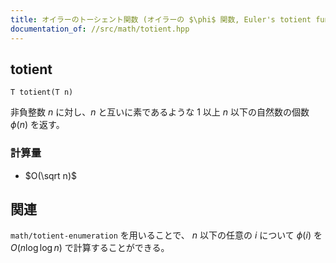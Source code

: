 ```yaml
---
title: オイラーのトーシェント関数 (オイラーの $\phi$ 関数, Euler's totient function)
documentation_of: //src/math/totient.hpp
---
```


## totient
```
T totient(T n)
```

非負整数 $n$ に対し、$n$ と互いに素であるような $1$ 以上 $n$ 以下の自然数の個数 $\phi (n)$ を返す。

### 計算量
- $O(\sqrt n)$

## 関連
`math/totient-enumeration` を用いることで、 $n$ 以下の任意の $i$ について $\phi(i)$ を $O(n \log \log n)$ で計算することができる。

